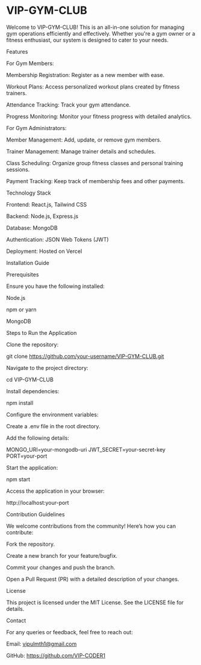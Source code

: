 # VIP-GYM-CLUB


Welcome to VIP-GYM-CLUB! This is an all-in-one solution for managing gym operations efficiently and effectively. Whether you're a gym owner or a fitness enthusiast, our system is designed to cater to your needs.

Features

For Gym Members:

Membership Registration: Register as a new member with ease.

Workout Plans: Access personalized workout plans created by fitness trainers.

Attendance Tracking: Track your gym attendance.

Progress Monitoring: Monitor your fitness progress with detailed analytics.

For Gym Administrators:

Member Management: Add, update, or remove gym members.

Trainer Management: Manage trainer details and schedules.

Class Scheduling: Organize group fitness classes and personal training sessions.

Payment Tracking: Keep track of membership fees and other payments.

Technology Stack

Frontend: React.js, Tailwind CSS

Backend: Node.js, Express.js

Database: MongoDB

Authentication: JSON Web Tokens (JWT)

Deployment: Hosted on Vercel

Installation Guide

Prerequisites

Ensure you have the following installed:

Node.js

npm or yarn

MongoDB

Steps to Run the Application

Clone the repository:

git clone https://github.com/your-username/VIP-GYM-CLUB.git

Navigate to the project directory:

cd VIP-GYM-CLUB

Install dependencies:

npm install

Configure the environment variables:

Create a .env file in the root directory.

Add the following details:

MONGO_URI=your-mongodb-uri
JWT_SECRET=your-secret-key
PORT=your-port

Start the application:

npm start

Access the application in your browser:

http://localhost:your-port

Contribution Guidelines

We welcome contributions from the community! Here’s how you can contribute:

Fork the repository.

Create a new branch for your feature/bugfix.

Commit your changes and push the branch.

Open a Pull Request (PR) with a detailed description of your changes.

License

This project is licensed under the MIT License. See the LICENSE file for details.

Contact

For any queries or feedback, feel free to reach out:

Email: vipulmth1@gmail.com

GitHub: https://github.com/VIP-CODER1
